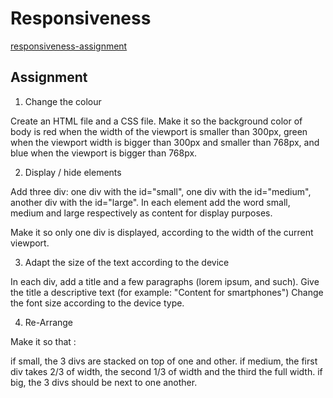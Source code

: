 # Responsiveness
[responsiveness-assignment](https://tinevancorenland.github.io/Responsiveness/)

## Assignment 

1. Change the colour

Create an HTML file and a CSS file. Make it so the background color of body is red when the width of the viewport is smaller than 300px, green when the viewport width is bigger than 300px and smaller than 768px, and blue when the viewport is bigger than 768px.

2. Display / hide elements

Add three div: one div with the id="small", one div with the id="medium", another div with the id="large". In each element add the word small, medium and large respectively as content for display purposes.

Make it so only one div is displayed, according to the width of the current viewport.

3. Adapt the size of the text according to the device

In each div, add a title and a few paragraphs (lorem ipsum, and such). Give the title a descriptive text (for example: "Content for smartphones") Change the font size according to the device type.

4. Re-Arrange

Make it so that :

if small, the 3 divs are stacked on top of one and other.
if medium, the first div takes 2/3 of width, the second 1/3 of width and the third the full width.
if big, the 3 divs should be next to one another.